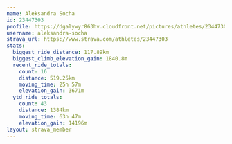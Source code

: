```yaml
---
name: Aleksandra Socha
id: 23447303
profile: https://dgalywyr863hv.cloudfront.net/pictures/athletes/23447303/14745546/4/large.jpg
username: aleksandra-socha
strava_url: https://www.strava.com/athletes/23447303
stats:
  biggest_ride_distance: 117.89km
  biggest_climb_elevation_gain: 1840.8m
  recent_ride_totals:
    count: 16
    distance: 519.25km
    moving_time: 25h 57m
    elevation_gain: 3671m
  ytd_ride_totals:
    count: 43
    distance: 1384km
    moving_time: 63h 47m
    elevation_gain: 14196m
layout: strava_member
--- 
```

